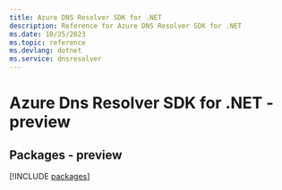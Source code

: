 ```yaml
---
title: Azure DNS Resolver SDK for .NET
description: Reference for Azure DNS Resolver SDK for .NET
ms.date: 10/25/2023
ms.topic: reference
ms.devlang: dotnet
ms.service: dnsresolver
---
```

# Azure Dns Resolver SDK for .NET - preview
## Packages - preview
[!INCLUDE [packages](dns-resolver-index.md)]